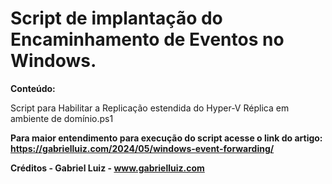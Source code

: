 # Script de implantação do Encaminhamento de Eventos no Windows.

**Conteúdo:**

Script para Habilitar a Replicação estendida do Hyper-V Réplica em ambiente de domínio.ps1

**Para maior entendimento para execução do script acesse o link do artigo: https://gabrielluiz.com/2024/05/windows-event-forwarding/**

**Créditos - Gabriel Luiz - www.gabrielluiz.com**
